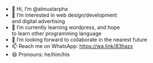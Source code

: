 - 👋 Hi, I’m @almustarpha
- 👀 I’m interested in web design/development<br>and digital advertising 
- 🌱 I’m currently learning wordpress, and hope<br>to learn other programming language
- 💞️ I’m looking forward to collaborate in the nearest future 
- 📫 Reach me on WhatsApp: https://wa.link/83hazx
- 😄 Pronouns: he/him/his

<!---
almustarpha/almustarpha is a ✨ special ✨ repository because its `README.md` (this file) appears on your GitHub profile.
You can click the Preview link to take a look at your changes.
--->
